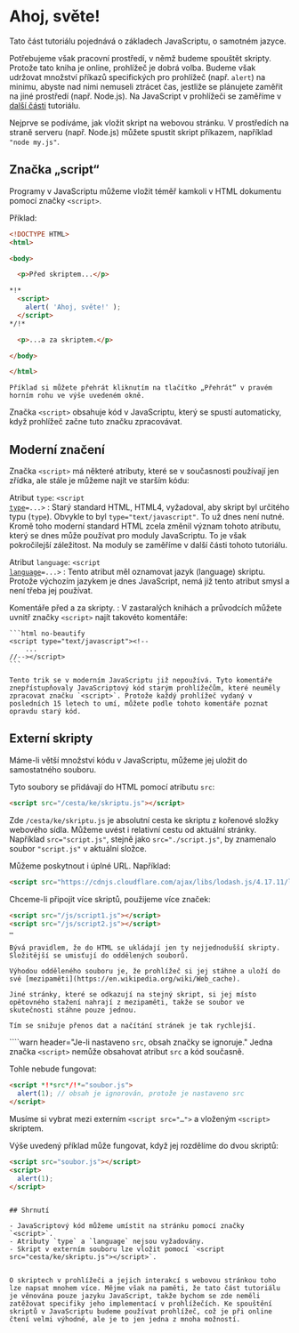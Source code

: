 # Ahoj, světe!

Tato část tutoriálu pojednává o základech JavaScriptu, o samotném jazyce.

Potřebujeme však pracovní prostředí, v němž budeme spouštět skripty. Protože tato kniha je online, prohlížeč je dobrá volba. Budeme však udržovat množství příkazů specifických pro prohlížeč (např. `alert`) na minimu, abyste nad nimi nemuseli ztrácet čas, jestliže se plánujete zaměřit na jiné prostředí (např. Node.js). Na JavaScript v prohlížeči se zaměříme v [další části](/ui) tutoriálu.

Nejprve se podíváme, jak vložit skript na webovou stránku. V prostředích na straně serveru (např. Node.js) můžete spustit skript příkazem, například `"node my.js"`.


## Značka „script“

Programy v JavaScriptu můžeme vložit téměř kamkoli v HTML dokumentu pomocí značky `<script>`.

Příklad:

```html run height=100
<!DOCTYPE HTML>
<html>

<body>

  <p>Před skriptem...</p>

*!*
  <script>
    alert( 'Ahoj, světe!' );
  </script>
*/!*

  <p>...a za skriptem.</p>

</body>

</html>
```

```online
Příklad si můžete přehrát kliknutím na tlačítko „Přehrát“ v pravém horním rohu ve výše uvedeném okně.
```

Značka `<script>` obsahuje kód v JavaScriptu, který se spustí automaticky, když prohlížeč začne tuto značku zpracovávat.


## Moderní značení

Značka `<script>` má některé atributy, které se v současnosti používají jen zřídka, ale stále je můžeme najít ve starším kódu:

Atribut `type`: <code>&lt;script <u>type</u>=...&gt;</code>
: Starý standard HTML, HTML4, vyžadoval, aby skript byl určitého typu (`type`). Obvykle to byl `type="text/javascript"`. To už dnes není nutné. Kromě toho moderní standard HTML zcela změnil význam tohoto atributu, který se dnes může používat pro moduly JavaScriptu. To je však pokročilejší záležitost. Na moduly se zaměříme v další části tohoto tutoriálu.

Atribut `language`: <code>&lt;script <u>language</u>=...&gt;</code>
: Tento atribut měl oznamovat jazyk (language) skriptu. Protože výchozím jazykem je dnes JavaScript, nemá již tento atribut smysl a není třeba jej používat.

Komentáře před a za skripty.
: V zastaralých knihách a průvodcích můžete uvnitř značky `<script>` najít takovéto komentáře:

    ```html no-beautify
    <script type="text/javascript"><!--
        ...
    //--></script>
    ```

    Tento trik se v moderním JavaScriptu již nepoužívá. Tyto komentáře znepřístupňovaly JavaScriptový kód starým prohlížečům, které neuměly zpracovat značku `<script>`. Protože každý prohlížeč vydaný v posledních 15 letech to umí, můžete podle tohoto komentáře poznat opravdu starý kód.


## Externí skripty

Máme-li větší množství kódu v JavaScriptu, můžeme jej uložit do samostatného souboru.

Tyto soubory se přidávají do HTML pomocí atributu `src`:

```html
<script src="/cesta/ke/skriptu.js"></script>
```

Zde `/cesta/ke/skriptu.js` je absolutní cesta ke skriptu z kořenové složky webového sídla. Můžeme uvést i relativní cestu od aktuální stránky. Například `src="script.js"`, stejně jako `src="./script.js"`, by znamenalo soubor `"script.js"` v aktuální složce.

Můžeme poskytnout i úplné URL. Například:

```html
<script src="https://cdnjs.cloudflare.com/ajax/libs/lodash.js/4.17.11/lodash.js"></script>
```

Chceme-li připojit více skriptů, použijeme více značek:

```html
<script src="/js/script1.js"></script>
<script src="/js/script2.js"></script>
…
```

```smart
Bývá pravidlem, že do HTML se ukládají jen ty nejjednodušší skripty. Složitější se umisťují do oddělených souborů.

Výhodou odděleného souboru je, že prohlížeč si jej stáhne a uloží do své [mezipaměti](https://en.wikipedia.org/wiki/Web_cache).

Jiné stránky, které se odkazují na stejný skript, si jej místo opětovného stažení nahrají z mezipaměti, takže se soubor ve skutečnosti stáhne pouze jednou.

Tím se snižuje přenos dat a načítání stránek je tak rychlejší.
```

````warn header="Je-li nastaveno `src`, obsah značky se ignoruje."
Jedna značka `<script>` nemůže obsahovat atribut `src` a kód současně.

Tohle nebude fungovat:

```html
<script *!*src*/!*="soubor.js">
  alert(1); // obsah je ignorován, protože je nastaveno src
</script>
```

Musíme si vybrat mezi externím `<script src="…">` a vloženým `<script>` skriptem.

Výše uvedený příklad může fungovat, když jej rozdělíme do dvou skriptů:

```html
<script src="soubor.js"></script>
<script>
  alert(1);
</script>
```
````

## Shrnutí

- JavaScriptový kód můžeme umístit na stránku pomocí značky `<script>`.
- Atributy `type` a `language` nejsou vyžadovány.
- Skript v externím souboru lze vložit pomocí `<script src="cesta/ke/skriptu.js"></script>`.


O skriptech v prohlížeči a jejich interakcí s webovou stránkou toho lze napsat mnohem více. Mějme však na paměti, že tato část tutoriálu je věnována pouze jazyku JavaScript, takže bychom se zde neměli zatěžovat specifiky jeho implementací v prohlížečích. Ke spouštění skriptů v JavaScriptu budeme používat prohlížeč, což je při online čtení velmi výhodné, ale je to jen jedna z mnoha možností.
